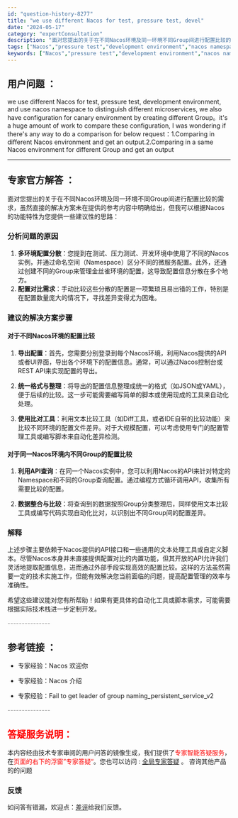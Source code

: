 ```yaml
---
id: "question-history-8277"
title: "we use different Nacos for test, pressure test, devel"
date: "2024-05-17"
category: "expertConsultation"
description: "面对您提出的关于在不同Nacos环境及同一环境不同Group间进行配置比较的需求，虽然直接的解决方案未在提供的参考内容中明确给出，但我可以根据Nacos的功能特性为您提供一些建议性的思路：### 分析问题的原因1. **多环境配置分散**：您提到在测试、压力测试、开发环境中使用了不同的Nacos实例"
tags: ["Nacos","pressure test","development environment","nacos namespace","microservices","canary environment","configuration","different Group","comparison","output"]
keywords: ["Nacos","pressure test","development environment","nacos namespace","microservices","canary environment","configuration","different Group","comparison","output"]
---
```


## 用户问题 ： 
 we use different Nacos for test, pressure test, development environment, and use nacos namespace to distinguish different microservices, we also have configuration for canary environment by creating different Group。it's a huge amount of work to compare these configuration, I was wondering if there's any way to do a comparison for below request：1.Comparing in different Nacos environment and get an output.2.Comparing in a same Nacos environment for different Group and get an output  

---------------
## 专家官方解答 ：

面对您提出的关于在不同Nacos环境及同一环境不同Group间进行配置比较的需求，虽然直接的解决方案未在提供的参考内容中明确给出，但我可以根据Nacos的功能特性为您提供一些建议性的思路：

### 分析问题的原因

1. **多环境配置分散**：您提到在测试、压力测试、开发环境中使用了不同的Nacos实例，并通过命名空间（Namespace）区分不同的微服务配置。此外，还通过创建不同的Group来管理金丝雀环境的配置，这导致配置信息分散在多个地方。
2. **配置对比需求**：手动比较这些分散的配置是一项繁琐且易出错的工作，特别是在配置数量庞大的情况下，寻找差异变得尤为困难。

### 建议的解决方案步骤

#### 对于不同Nacos环境的配置比较

1. **导出配置**：首先，您需要分别登录到每个Nacos环境，利用Nacos提供的API或者UI界面，导出各个环境下的配置信息。通常，可以通过Nacos控制台或REST API来实现配置的导出。
   
2. **统一格式与整理**：将导出的配置信息整理成统一的格式（如JSON或YAML），便于后续的比较。这一步可能需要编写简单的脚本或使用现成的工具来自动化处理。

3. **使用比对工具**：利用文本比较工具（如Diff工具，或者IDE自带的比较功能）来比较不同环境的配置文件差异。对于大规模配置，可以考虑使用专门的配置管理工具或编写脚本来自动化差异检测。

#### 对于同一Nacos环境内不同Group的配置比较

1. **利用API查询**：在同一个Nacos实例中，您可以利用Nacos的API来针对特定的Namespace和不同的Group查询配置。通过编程方式循环调用API，收集所有需要比较的配置。

2. **数据整合与比较**：将查询到的数据按照Group分类整理后，同样使用文本比较工具或编写代码实现自动化比对，以识别出不同Group间的配置差异。

### 解释

上述步骤主要依赖于Nacos提供的API接口和一些通用的文本处理工具或自定义脚本。尽管Nacos本身并未直接提供配置对比的内置功能，但其开放的API允许我们灵活地提取配置信息，进而通过外部手段实现高效的配置比较。这样的方法虽然需要一定的技术实施工作，但能有效解决您当前面临的问题，提高配置管理的效率与准确性。

希望这些建议能对您有所帮助！如果有更具体的自动化工具或脚本需求，可能需要根据实际技术栈进一步定制开发。


<font color="#949494">---------------</font> 


## 参考链接 ：

* 专家经验：Nacos 欢迎你 
 
 * 专家经验：Nacos 介绍 
 
 * 专家经验：Fail to get leader of group naming_persistent_service_v2 


 <font color="#949494">---------------</font> 
 


## <font color="#FF0000">答疑服务说明：</font> 

本内容经由技术专家审阅的用户问答的镜像生成，我们提供了<font color="#FF0000">专家智能答疑服务</font>，在<font color="#FF0000">页面的右下的浮窗”专家答疑“</font>。您也可以访问 : [全局专家答疑](https://answer.opensource.alibaba.com/docs/intro) 。 咨询其他产品的的问题

### 反馈
如问答有错漏，欢迎点：[差评](https://ai.nacos.io/user/feedbackByEnhancerGradePOJOID?enhancerGradePOJOId=13623)给我们反馈。
